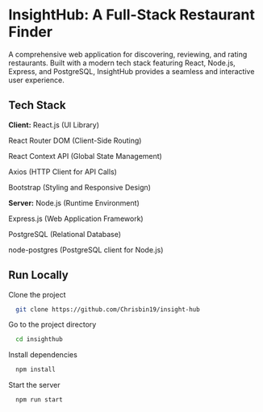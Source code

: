 
# InsightHub: A Full-Stack Restaurant Finder

A comprehensive web application for discovering, reviewing, and rating restaurants. Built with a modern tech stack featuring React, Node.js, Express, and PostgreSQL, InsightHub provides a seamless and interactive user experience.
## Tech Stack

**Client:** React.js (UI Library)

React Router DOM (Client-Side Routing)

React Context API (Global State Management)

Axios (HTTP Client for API Calls)

Bootstrap (Styling and Responsive Design)

**Server:** Node.js (Runtime Environment)

Express.js (Web Application Framework)

PostgreSQL (Relational Database)

node-postgres (PostgreSQL client for Node.js)


## Run Locally

Clone the project

```bash
  git clone https://github.com/Chrisbin19/insight-hub
```

Go to the project directory

```bash
  cd insighthub
```

Install dependencies

```bash
  npm install
```

Start the server

```bash
  npm run start
```

